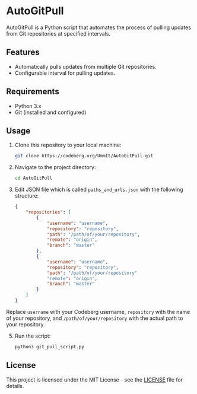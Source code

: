 # AutoGitPull

AutoGitPull is a Python script that automates the process of pulling updates from Git repositories at specified intervals.

## Features

- Automatically pulls updates from multiple Git repositories.
- Configurable interval for pulling updates.

## Requirements

- Python 3.x
- Git (installed and configured)

## Usage

1. Clone this repository to your local machine:

    ```bash
    git clone https://codeberg.org/UmmIt/AutoGitPull.git
    ```

2. Navigate to the project directory:

    ```bash
    cd AutoGitPull
    ```
3. Edit JSON file which is called `paths_and_urls.json` with the following structure:

    ```json
    {
        "repositories": [
            {
                "username": "username",
                "repository": "repository",
                "path": "/path/of/your/repository",
                "remote": "origin",
                "branch": "master"
            },
            {
                "username": "username",
                "repository": "repository",
                "path": "/path/of/your/repository"
                "remote": "origin",
                "branch": "master"
            }
        ]
    }
    ```

Replace `username` with your Codeberg username, `repository` with the name of your repository, and `/path/of/your/repository` with the actual path to your repository.

5. Run the script:

    ```bash
    python3 git_pull_script.py
    ```

## License

This project is licensed under the MIT License - see the [LICENSE](LICENSE.md) file for details.

